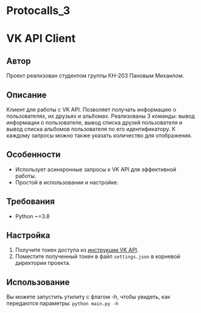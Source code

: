 # Protocalls_3

VK API Client
=============
Автор
-------------
Проект реализован студентом группы КН-203 Пановым Михаилом.

Описание
-----------
Kлиент для работы с VK API. Позволяет получать информацию о пользователях, их друзьях и альбомах. Реализованы 3 команды: вывод информации о пользователе, вывод списка друзей пользователя и вывод списка альбомов пользователя по его идентификатору. К каждому запросы можно также указать количество для отображения.

Особенности
-----------

*   Использует асинхронные запросы к VK API для эффективной работы.
*   Простой в использовании и настройке.

Требования
----------

*   Python ~=3.8

Настройка
---------

1.  Получите токен доступа из [инструкции VK API](https://dev.vk.com/api/access-token/getting-started).
2.  Поместите полученный токен в файл `settings.json` в корневой директории проекта.

Использование
-------------
Вы можете запустить утилиту с флагом -h, чтобы увидеть, как передаются параметры:
`python main.py -h`
